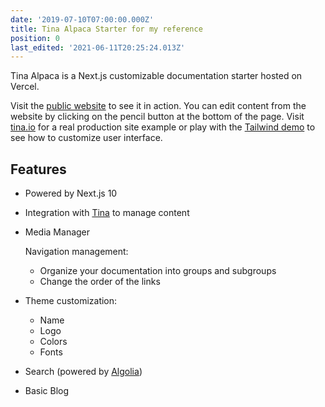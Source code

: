 ```yaml
---
date: '2019-07-10T07:00:00.000Z'
title: Tina Alpaca Starter for my reference
position: 0
last_edited: '2021-06-11T20:25:24.013Z'
---
```

Tina Alpaca is a Next.js customizable documentation starter hosted on Vercel.

Visit the [public website](https://tina-starter-alpaca.now.sh/ "https://tina-starter-alpaca.now.sh/") to see it in action. You can edit content from the website by clicking on the pencil button at the bottom of the page. Visit [tina.io](https://tina.io) for a real production site example or play with the [Tailwind demo](https://tina-demo-two.vercel.app/) to see how to customize user interface.

## Features

* Powered by Next.js 10
* Integration with [Tina](https://tina.io) to manage content
* Media Manager

  Navigation management:
  * Organize your documentation into groups and subgroups
  * Change the order of the links
* Theme customization:
  * Name
  * Logo
  * Colors
  * Fonts
* Search (powered by [Algolia](https://algolia.com))
* Basic Blog
